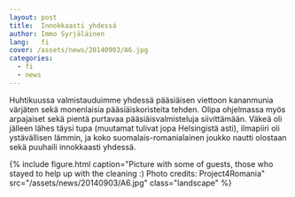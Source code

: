 ```yaml
---
layout: post
title:  Innokkaasti yhdessä
author: Immo Syrjäläinen
lang:   fi
cover: /assets/news/20140903/A6.jpg
categories:
  - fi
  - news
---
```


Huhtikuussa valmistauduimme yhdessä pääsiäisen viettoon kananmunia värjäten sekä monenlaisia pääsiäiskoristeita tehden. Olipa ohjelmassa myös arpajaiset sekä pientä purtavaa pääsiäisvalmisteluja siivittämään. Väkeä oli jälleen lähes täysi tupa (muutamat tulivat jopa Helsingistä asti), ilmapiiri oli ystävällisen lämmin, ja koko suomalais-romanialainen joukko nautti olostaan sekä puuhaili innokkaasti yhdessä.

{% include figure.html caption="Picture with some of guests, those who stayed to help up with the cleaning :) Photo credits: Project4Romania" src="/assets/news/20140903/A6.jpg" class="landscape" %}